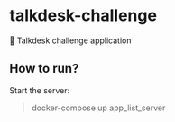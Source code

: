# talkdesk-challenge
🛃 Talkdesk challenge application

## How to run?

Start the server:

> docker-compose up app_list_server
